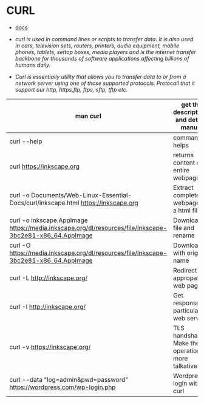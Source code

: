 # CURL

 - [docs](https://curl.se/docs/projdocs.html)

 - *curl is used in command lines or scripts to transfer data. It is also used in cars, television sets, routers, printers,     audio equipment, mobile phones, tablets, settop boxes, media players and is the internet transfer backbone for thousands of software applications affecting billions of humans daily.*

 - *Curl is essentially utility that allows you to transfer data to or from a network server using one of those supported protocols. Protocall that it support our http, https,ftp, ftps, sftp, tftp etc.*


| man curl                                                                                                | get the descriptions and details manual            |
|---------------------------------------------------------------------------------------------------------|----------------------------------------------------|
| curl --help                                                                                             | commands helps                                     |
| curl https://inkscape.org                                                                               | returns content of entire webpage                  |
| curl -o Documents/Web-Linux-Essential-Docs/curl/inkscape.html https://inkscape.org                      | Extract complete webpage in a html file            |
| curl -o inkscape.AppImage https://media.inkscape.org/dl/resources/file/Inkscape-3bc2e81-x86_64.AppImage | Download a file and rename                         |
| curl -O https://media.inkscape.org/dl/resources/file/Inkscape-3bc2e81-x86_64.AppImage                   | Download with original name                        |
| curl -L http://inkscape.org/                                                                            | Redirect to appropate web page                     |
| curl -I http://inkscape.org/                                                                            | Get response of particular web server              |
| curl -v https://inkscape.org/                                                                           | TLS handshake .  Make the operation more talkative |
| curl --data "log=admin&pwd=password" https://wordpress.com/wp-login.php                                 | Wordpress login with curl                          |
